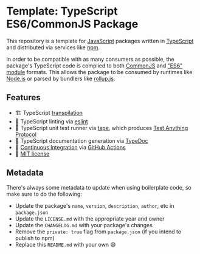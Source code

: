 # Template: TypeScript ES6/CommonJS Package

This repository is a template for [JavaScript](https://en.wikipedia.org/wiki/JavaScript) packages written in [TypeScript](https://www.typescriptlang.org) and distributed via services like [npm](https://www.npmjs.com).

In order to be compatible with as many consumers as possible, the package's TypeScript code is complied to both [CommonJS](https://en.wikipedia.org/wiki/CommonJS) and ["ES6" module](https://developer.mozilla.org/en-US/docs/Web/JavaScript/Guide/Modules) formats. This allows the package to be consumed by runtimes like [Node.js](https://nodejs.org) or parsed by bundlers like [rollup.js](https://rollupjs.org/guide/en/).

## Features

* 🏗️ TypeScript [transpilation](https://en.wikipedia.org/wiki/Source-to-source_compiler)
* 👕 TypeScript linting via [eslint](https://eslint.org)
* 🧪 TypeScript unit test runner via [tape](https://github.com/substack/tape), which produces [Test Anything Protocol](https://en.wikipedia.org/wiki/Test_Anything_Protocol)
* 📝 TypeScript documentation generation via [TypeDoc](http://typedoc.org)
* 👷 [Continuous Integration](https://en.wikipedia.org/wiki/Continuous_integration) via [GitHub Actions](https://github.com/features/actions)
* 📄 [MIT license](https://en.wikipedia.org/wiki/MIT_License)

## Metadata

There's always some metadata to update when using boilerplate code, so make sure to do the following:

* Update the package's `name`, `version`, `description`, `author`, etc in `package.json`
* Update the `LICENSE.md` with the appropriate year and owner
* Update the `CHANGELOG.md` with your package's changes
* Remove the `private: true` flag from `package.json` (if you intend to publish to npm)
* Replace this `README.md` with your own :smile:
